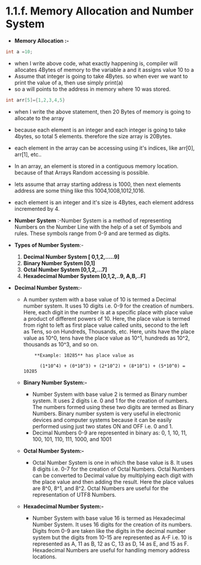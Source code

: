 # 1.1.f. Memory Allocation and Number System

- **Memory Allocation :-**

```c
int a =10;
```

- when I write above code, what exactly happening is, compiler will allocates 4Bytes of memory to the variable a and it assigns value 10 to a
- Assume that integer is going to take 4Bytes. so when ever we want to print the value of a, then use simply print(a)
- so a will points to the address in memory where 10 was stored.

```c
int arr[5]={1,2,3,4,5}
```

- when I write the above statement, then 20 Bytes of memory is going to allocate to the array
- because each element is an integer and each integer is going to take 4bytes, so total 5 elements. therefore the size array is 20Bytes.
- each element in the array can be accessing using it's indices, like arr[0], arr[1], etc..
- In an array, an element is stored in a contiguous memory location. because of that Arrays Random accessing is possible.
- lets assume that array starting address is 1000, then next elements address are some thing like this 1004,1008,1012,1016.
- each element is an integer and it's size is 4Bytes, each element address incremented by 4.

- **Number System** :-Number System is a method of representing Numbers on the Number Line with the help of a set of Symbols and rules. These symbols range from 0-9 and are termed as digits.
- **Types of Number System**:-
    1. **Decimal Number System  [ 0,1,2,.....9]**
    2. **Binary Number System  [0,1]**
    3. **Octal Number System  [0,1,2,...7]**
    4. **Hexadecimal Number System [0,1,2,..9, A,B,..F]**
- **Decimal Number System:**-
    - A number system with a base value of 10 is termed a Decimal number system. It uses 10 digits i.e. 0-9 for the creation of numbers. Here, each digit in the number is at a specific place with place value a product of different powers of 10. Here, the place value is termed from right to left as first place value called units, second to the left as Tens, so on Hundreds, Thousands, etc. Here, units have the place value as 10^0, tens have the place value as 10^1, hundreds as 10^2, thousands as 10^3, and so on.

              **Example: 10285** has place value as

                (1*10^4) + (0*10^3) + (2*10^2) + (8*10^1) + (5*10^0) = 10285

    - **Binary Number System:-**
        - Number System with base value 2 is termed as Binary number system. It uses 2 digits i.e. 0 and 1 for the creation of numbers. The numbers formed using these two digits are termed as Binary Numbers. Binary number system is very useful in electronic devices and computer systems because it can be easily performed using just two states ON and OFF i.e. 0 and 1.
        - Decimal Numbers 0-9 are represented in binary as: 0, 1, 10, 11, 100, 101, 110, 111, 1000, and 1001
    - **Octal Number System:-**
        - Octal Number System is one in which the base value is 8. It uses 8 digits i.e. 0-7 for the creation of Octal Numbers. Octal Numbers can be converted to Decimal value by multiplying each digit with the place value and then adding the result. Here the place values are 8^0, 8^1, and 8^2. Octal Numbers are useful for the representation of UTF8 Numbers.
    - **Hexadecimal Number System:-**
        - Number System with base value 16 is termed as Hexadecimal Number System. It uses 16 digits for the creation of its numbers. Digits from 0-9 are taken like the digits in the decimal number system but the digits from 10-15 are represented as A-F i.e. 10 is represented as A, 11 as B, 12 as C, 13 as D, 14 as E, and 15 as F. Hexadecimal Numbers are useful for handling memory address locations.